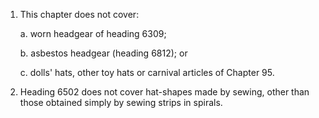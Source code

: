 1. This chapter does not cover:

    a. worn headgear of heading 6309;
    
    b. asbestos headgear (heading 6812); or
    
    c. dolls' hats, other toy hats or carnival articles of Chapter 95.

2. Heading 6502 does not cover hat-shapes made by sewing, other than those obtained simply by sewing strips in spirals.

